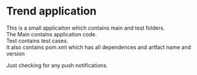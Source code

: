 # Trend application

This is a small applicaiton which contains main and test folders.  
The Main contains application code.  
Test contains test cases.  
It also contains pom.xml which has all dependences and artfact name and version

Just checking for any push notifications.

